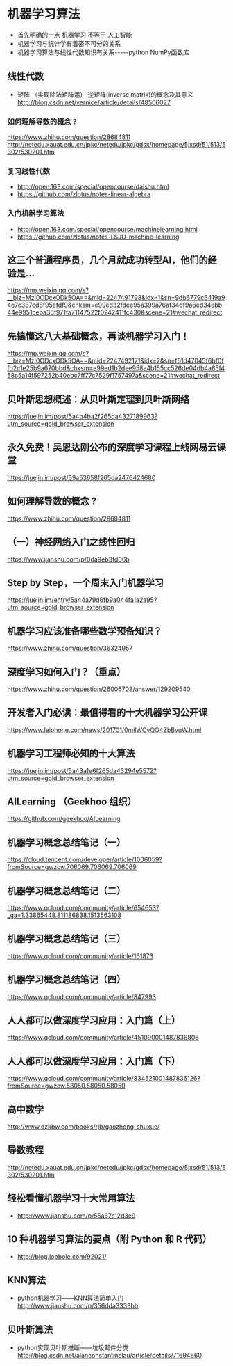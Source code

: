 # 机器学习算法

* 首先明确的一点  机器学习 不等于 人工智能
* 机器学习与统计学有着密不可分的关系
* 机器学习算法与线性代数知识有关系-----python NumPy函数库



## 线性代数
* 矩阵 （实现除法矩阵运）
逆矩阵(inverse matrix)的概念及其意义
http://blog.csdn.net/vernice/article/details/48506027

### 如何理解导数的概念 ?
https://www.zhihu.com/question/28684811
http://netedu.xauat.edu.cn/jpkc/netedu/jpkc/gdsx/homepage/5jxsd/51/513/5302/530201.htm


### 复习线性代数
* http://open.163.com/special/opencourse/daishu.html
* https://github.com/zlotus/notes-linear-algebra

### 入门机器学习算法
* http://open.163.com/special/opencourse/machinelearning.html
*  https://github.com/zlotus/notes-LSJU-machine-learning 




## 这三个普通程序员，几个月就成功转型AI，他们的经验是...
https://mp.weixin.qq.com/s?__biz=MzI0ODcxODk5OA==&mid=2247491798&idx=1&sn=9db6779c6419a94e7c337cd8f95efdf9&chksm=e99ed32fdee95a399a76af34df9a6ed34ebb44e9951ceba36f971fa71147522f0242411fc430&scene=21#wechat_redirect


## 先搞懂这八大基础概念，再谈机器学习入门！
https://mp.weixin.qq.com/s?__biz=MzI0ODcxODk5OA==&mid=2247492171&idx=2&sn=f61d47045f6bf0ffd2c1e25b9a670bbd&chksm=e99ed1b2dee958a4b155cc526de04db4a85f458c5a14f597252b40ebc7ff77c7529f1757497a&scene=21#wechat_redirect

## 贝叶斯思想概述：从贝叶斯定理到贝叶斯网络
https://juejin.im/post/5a4b4ba2f265da4327189963?utm_source=gold_browser_extension

## 永久免费！吴恩达刚公布的深度学习课程上线网易云课堂
https://juejin.im/post/59a53658f265da2476424680

## 如何理解导数的概念 ?
https://www.zhihu.com/question/28684811

## （一）神经网络入门之线性回归
https://www.jianshu.com/p/0da9eb3fd06b

## Step by Step，一个周末入门机器学习 
https://juejin.im/entry/5a44a79d6fb9a044fa1a2a95?utm_source=gold_browser_extension

## 机器学习应该准备哪些数学预备知识？
https://www.zhihu.com/question/36324957

## 深度学习如何入门？（重点）
https://www.zhihu.com/question/26006703/answer/129209540

## 开发者入门必读：最值得看的十大机器学习公开课 
https://www.leiphone.com/news/201701/0milWCyQO4ZbBvuW.html

## 机器学习工程师必知的十大算法
https://juejin.im/post/5a43a1e6f265da43294e5572?utm_source=gold_browser_extension

## AILearning （Geekhoo 组织）
https://github.com/geekhoo/AILearning

## 机器学习概念总结笔记（一）
https://cloud.tencent.com/developer/article/1006059?fromSource=gwzcw.706069.706069.706069
## 机器学习概念总结笔记（二）
https://www.qcloud.com/community/article/654653?_ga=1.33865448.811186838.1513563108
## 机器学习概念总结笔记（三）
https://www.qcloud.com/community/article/161873
## 机器学习概念总结笔记（四）
https://www.qcloud.com/community/article/847993

## 人人都可以做深度学习应用：入门篇（上）
https://www.qcloud.com/community/article/451090001487836806

## 人人都可以做深度学习应用：入门篇（下）
https://www.qcloud.com/community/article/834521001487836126?fromSource=gwzcw.58050.58050.58050

## 高中数学
http://www.dzkbw.com/books/rjb/gaozhong-shuxue/

## 导数教程
http://netedu.xauat.edu.cn/jpkc/netedu/jpkc/gdsx/homepage/5jxsd/51/513/5302/530201.htm


## 轻松看懂机器学习十大常用算法
* http://www.jianshu.com/p/55a67c12d3e9

## 10 种机器学习算法的要点（附 Python 和 R 代码）
* http://blog.jobbole.com/92021/


## KNN算法
* python机器学习——KNN算法简单入门
http://www.jianshu.com/p/356dda3333bb


## 贝叶斯算法
* python实现贝叶斯推断——垃圾邮件分类
http://blog.csdn.net/alanconstantinelau/article/details/71694660


